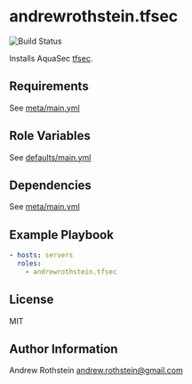 andrewrothstein.tfsec
=========

![Build Status](https://github.com/andrewrothstein/ansible-tfsec/actions/workflows/build.yml/badge.svg)

Installs AquaSec [tfsec](https://github.com/aquasecurity/tfsec).

Requirements
------------

See [meta/main.yml](meta/main.yml)

Role Variables
--------------

See [defaults/main.yml](defaults/main.yml)

Dependencies
------------

See [meta/main.yml](meta/main.yml)

Example Playbook
----------------

```yml
- hosts: servers
  roles:
    - andrewrothstein.tfsec
```

License
-------

MIT

Author Information
------------------

Andrew Rothstein <andrew.rothstein@gmail.com>
